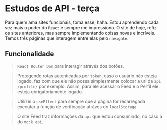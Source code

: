 # Estudos de API - terça

Para quem ama sites funcionais, toma esse, haha. Estou aprendendo cada vez mais o poder do `React` e sempre me impressiono. O site de hoje, refiz os sites anteriores, mas sempre implementando coisas novas e incríveis. Temos três páginas que interagem entre elas pelo `navigate`.

## Funcionalidade 
> `React Router Dom` para interagir através dos botões.

> Protegendo rotas autenticadas por `token`, caso o usuário não esteja logado, faz com que ele não possa simplesmente colocar a url da `api /profile/` por exemplo. Assim, para ele acessar o Feed e o Perfil ele esteja obrigatoriamente logado.

> Utilizei o `useEffect` para sempre que a página for recarregada executar a função de verificação atráves do `localStorage`.

>O site Feed traz informações da `api` que estou consumindo, no caso a do `mock api`.






